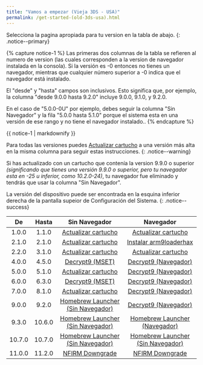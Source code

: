 ```yaml
---
title: "Vamos a empezar (Vieja 3DS - USA)"
permalink: /get-started-(old-3ds-usa).html
---
```


Selecciona la pagina apropiada para tu version en la tabla de abajo.
{: .notice--primary}

{% capture notice-1 %}
Las primeras dos columnas de la tabla se refieren al numero de version (las cuales corresponden a la version de navegador instalada en la consola). Si la versión es -0 entonces no tienes un navegador, mientras que cualquier número superior a -0 indica que el navegador está instalado.

El "desde" y "hasta" campos son inclusivos. Esto significa que, por ejemplo, la columna "desde 9.0.0 hasta 9.2.0" incluye 9.0.0, 9.1.0, y 9.2.0.

En el caso de "5.0.0-0U" por ejemplo, debes seguir la columna "Sin Navegador" y la fila "5.0.0 hasta 5.1.0" porque el sistema esta en una versión de ese rango y no tiene el navegador instalado..
{% endcapture %}

<div class="notice--info">{{ notice-1 | markdownify }}</div>

Para todas las versiones puedes [Actualizar cartucho](cart-update) a una versión más alta en la misma columna para seguir estas instrucciones.
{: .notice--warning}

Si has actualizado con un cartucho que contenía la version 9.9.0 o superior *(significando que tienes una versión 9.9.0 o superior, pero tu navegador esta en -25 u inferior, como 10.2.0-24)*, tu navegador fue eliminado y tendrás que usar la columna "Sin Navegador".

La  versión del dispositivo puede ser encontrada en la esquina inferior derecha de la pantalla supeior de Configuración del Sistema.
{: .notice--success}

| De | Hasta | Sin Navegador | Navegador |
|:-:|:-:|:-:|:-:|
| 1.0.0 | 1.1.0 | [Actualizar cartucho](cart-update) | [Actualizar cartucho](cart-update) |
| 2.1.0 | 2.1.0 | [Actualizar cartucho](cart-update) | [Instalar arm9loaderhax](installing-arm9loaderhax)|
| 2.2.0 | 3.1.0 | [Actualizar cartucho](cart-update)  | [Actualizar cartucho](cart-update) |
| 4.0.0 | 4.5.0 | [Decrypt9 (MSET)](decrypt9-(mset)) | [Decrypt9 (Navegador)](decrypt9-(browser)) |
| 5.0.0 | 5.1.0 | [Actualizar cartucho](cart-update) | [Decrypt9 (Navegador)](decrypt9-(browser)) |
| 6.0.0 | 6.3.0 | [Decrypt9 (MSET)](decrypt9-(mset)) | [Decrypt9 (Navegador)](decrypt9-(browser)) |
| 7.0.0 | 8.1.0 | [Actualizar cartucho](cart-update) | [Decrypt9 (Navegador)](decrypt9-(browser)) |
| 9.0.0 | 9.2.0 | [Homebrew Launcher (Sin Navegador)](homebrew-launcher-(no-browser)) | [Decrypt9 (Navegador)](decrypt9-(browser)) |
| 9.3.0 | 10.6.0 | [Homebrew Launcher (Sin Navegador)](homebrew-launcher-(no-browser)) | [Homebrew Launcher (Navegador)](homebrew-launcher-(browser)) |
| 10.7.0 | 10.7.0 | [Homebrew Launcher (Sin Navegador)](homebrew-launcher-(no-browser))| [Homebrew Launcher (Sin Navegador)](homebrew-launcher-(no-browser))|
| 11.0.0 | 11.2.0 | [NFIRM Downgrade](nfirm-downgrade) | [NFIRM Downgrade](nfirm-downgrade) |
